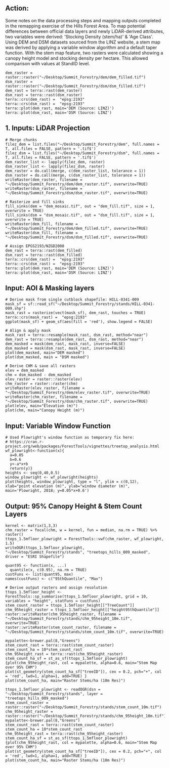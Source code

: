 
## Action: 

Some notes on the data processing steps and mapping outputs completed in the remapping exercise of the Hills Forest Area. To map potential differences between official data layers and newly LiDAR-derived attributes, two variables were derived: 'Stocking Density (stem/ha)' & 'Age Class'. Using DEM and DSM datasets sourced from the LINZ website, a stem map was derived by applying a variable window algorithm and a default taper function. With the stem map feature, two rasters were calculated showing a canopy height model and stocking density per hectare. This allowed comparison with values at StandID level. 

```{r, fig.show='hold', out.width="50%", eval=TRUE, echo=FALSE}
dem_raster = raster::raster("~/Desktop/Summit_Forestry/dem/dem_filled.tif")
dsm_raster = raster::raster("~/Desktop/Summit_Forestry/dsm/dsm_filled.tif")
dem_rast = terra::rast(dem_raster)
dsm_rast = terra::rast(dsm_raster)
terra::crs(dem_rast) =  "epsg:2193"
terra::crs(dsm_rast) =  "epsg:2193"
terra::plot(dem_rast, main='DEM (Source: LINZ)') 
terra::plot(dsm_rast, main='DSM (Source: LINZ') 
```
## 1. Inputs: LiDAR Projection 

```{r, fig.show='hold', out.width="50%", eval=FALSE, echo=TRUE}
# Merge chunks
filez_dem = list.files("~/Desktop/Summit_Forestry/dem", full.names = T, all.files = FALSE, pattern = '.tif$') 
filez_dsm = list.files("~/Desktop/Summit_Forestry/dsm", full.names = T, all.files = FALSE, pattern = '.tif$') 
dem_raster_list <- lapply(filez_dem, raster)
dsm_raster_list <- lapply(filez_dsm, raster)
dem_raster = do.call(merge, c(dem_raster_list, tolerance = 1))
dsm_raster = do.call(merge, c(dsm_raster_list, tolerance = 1))
writeRaster(dem_raster, filename = "~/Desktop/Summit_Forestry/dem/dem_raster.tif", overwrite=TRUE)
writeRaster(dsm_raster, filename = "~/Desktop/Summit_Forestry/dsm/dsm_raster.tif", overwrite=TRUE)

# Rasterize and fill sinks
fill_sinks(dem = "dem_mosaic.tif", out = "dem_fill.tif", size = 1, overwrite = TRUE)
fill_sinks(dsm = "dsm_mosaic.tif", out = "dsm_fill.tif", size = 1, overwrite = TRUE)
writeRaster(dem_fill, filename = "~/Desktop/Summit_Forestry/dem/dem_filled.tif", overwrite=TRUE)
writeRaster(dsm_fill, filename = "~/Desktop/Summit_Forestry/dsm/dsm_filled.tif", overwrite=TRUE)

# Assign EPGS2193/NZGD2000
dem_rast = terra::rast(dem_filled)
dsm_rast = terra::rast(dsm_filled)
terra::crs(dem_rast) =  "epsg:2193"
terra::crs(dsm_rast) =  "epsg:2193"
terra::plot(dem_rast, main='DEM (Source: LINZ)') 
terra::plot(dsm_rast, main='DSM (Source: LINZ') 
```

## Input: AOI & Masking layers

```{r, fig.show='hold', out.width="50%", eval=TRUE, echo=TRUE}
# Derive mask from single cutblock shapefile: HILL-0341-009
mask_sf = sf::read_sf("~/Desktop/Summit_Forestry/stands/HILL-0341-009.shp")
mask_rast = rasterize(vect(mask_sf), dem_rast, touches = TRUE)
terra::crs(mask_rast) =  "epsg:2193"
ggplot(mask_sf) + geom_sf(aes(fill = 'red'), show.legend = FALSE)

# Align & apply mask
mask_rast = terra::resample(mask_rast, dsm_rast, method="near")
dem_rast = terra::resample(dem_rast, dsm_rast, method="near")
dem_masked = mask(dem_rast, mask_rast, inverse=FALSE)
dsm_masked = mask(dsm_rast, mask_rast, inverse=FALSE)
plot(dem_masked, main="DEM masked")
plot(dsm_masked, main = "DSM masked")

# Derive CHM & save all rasters
elev = dem_masked 
chm = dsm_masked - dem_masked
elev_raster = raster::raster(elev)
chm_raster = raster::raster(chm)
writeRaster(elev_raster, filename = "~/Desktop/Summit_Forestry/dem/elev_raster.tif", overwrite=TRUE)
writeRaster(chm_raster, filename = "~/Desktop/Summit_Forestry/dsm/chm_raster.tif", overwrite=TRUE)
plot(elev, main="Elevation (m)")
plot(chm, main="Canopy Height (m)")
```

## Input: Variable Window Function

```{r, fig.show='hold', out.width="50%", eval=TRUE}
# Used Plowright's window function as temporary fix here: 
# https://cran.r-project.org/web/packages/ForestTools/vignettes/treetop_analysis.html
wf_plowright<-function(x){ 
  a=0.05
  b=0.6 
  y<-a*x+b 
  return(y)}
heights <- seq(0,40,0.5)
window_plowright <- wf_plowright(heights)
plot(heights, window_plowright, type = "l", ylim = c(0,12), xlab="point elevation (m)", ylab="window diameter (m)", main='Plowright, 2018; y=0.05*x+0.6')
```

## Output: 95% Canopy Height & Stem Count Layers

```{r, eval=TRUE, fig.show='hold', out.width="33%", echo=TRUE, eval=FALSE}
kernel <- matrix(1,3,3)
chm_raster = focal(chm, w = kernel, fun = median, na.rm = TRUE) %>% raster()
ttops_1.5mfloor_plowright = ForestTools::vwf(chm_raster, wf_plowright, 1.5)
writeOGR(ttops_1.5mfloor_plowright, "~/Desktop/Summit_Forestry/stands", "treetops_hills_009_masked", driver = "ESRI Shapefile") 

quant95 <- function(x, ...) 
  quantile(x, c(0.95), na.rm = TRUE)
custFuns <- list(quant95, max)
names(custFuns) <- c("95thQuantile", "Max")

# Derive output rasters and assign resolution
ttops_1.5mfloor_height <- ForestTools::sp_summarise(ttops_1.5mfloor_plowright, grid = 10, variables = "height", statFuns = custFuns)
stem_count_raster = ttops_1.5mfloor_height[["TreeCount"]]
chm_95height_raster = ttops_1.5mfloor_height[["height95thQuantile"]]
raster::writeRaster(chm_95height_raster, filename = "~/Desktop/Summit_Forestry/stands/chm_95height_10m.tif", overwrite=TRUE)
raster::writeRaster(stem_count_raster, filename = "~/Desktop/Summit_Forestry/stands/stem_count_10m.tif", overwrite=TRUE)

mypalette<-brewer.pal(8,"Greens")
stem_count_rast = terra::rast(stem_count_raster)
stem_count_ha = 10*stem_count_rast
chm_95height_rast = terra::rast(chm_95height_raster)
stem_count_ha_sf = st_as_sf(ttops_1.5mfloor_plowright)
{plot(chm_95height_rast, col = mypalette, alpha=0.6, main="Stem Map over 95% CHM")  
plot(st_geometry(stem_count_ha_sf["treeID"]), cex = 0.2, pch="+", col = 'red', lwd=1, alpha=1, add=TRUE) }
plot(stem_count_ha, main="Raster Stems/ha (10m Res)")
```

```{r, eval=TRUE, fig.show='hold', out.width="33%", echo=FALSE, eval=TRUE}
ttops_1.5mfloor_plowright <- readOGR(dsn = "~/Desktop/Summit_Forestry/stands", layer = "treetops_hills_009_masked")
stem_count_raster = raster::raster("~/Desktop/Summit_Forestry/stands/stem_count_10m.tif")
chm_95height_raster = raster::raster("~/Desktop/Summit_Forestry/stands/chm_95height_10m.tif")
mypalette<-brewer.pal(8,"Greens")
stem_count_rast = terra::rast(stem_count_raster)
stem_count_ha = 10*stem_count_rast
chm_95height_rast = terra::rast(chm_95height_raster)
stem_count_ha_sf = st_as_sf(ttops_1.5mfloor_plowright)
{plot(chm_95height_rast, col = mypalette, alpha=0.6, main="Stem Map over 95% CHM")  
plot(st_geometry(stem_count_ha_sf["treeID"]), cex = 0.2, pch="+", col = 'red', lwd=1, alpha=1, add=TRUE) }
plot(stem_count_ha, main="Raster Stems/ha (10m Res)")
```

